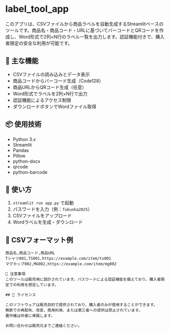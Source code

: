 # label_tool_app

このアプリは、CSVファイルから商品ラベルを自動生成するStreamlitベースのツールです。商品名・商品コード・URLに基づいてバーコードとQRコードを作成し、Word形式で2列×N行のラベル一覧を出力します。認証機能付きで、購入者限定の安全な利用が可能です。

## 🔧 主な機能

- CSVファイルの読み込みとデータ表示
- 商品コードからバーコード生成（Code128）
- 商品URLからQRコード生成（任意）
- Word形式でラベルを2列×N行で出力
- 認証機能によるアクセス制限
- ダウンロードボタンでWordファイル取得

## 📦 使用技術

- Python 3.x
- Streamlit
- Pandas
- Pillow
- python-docx
- qrcode
- python-barcode

## 🚀 使い方

1. `streamlit run app.py` で起動
2. パスワードを入力（例：`fukuoka2025`）
3. CSVファイルをアップロード
4. Wordラベルを生成・ダウンロード

## 📁 CSVフォーマット例

```csv
商品名,商品コード,商品URL
Tシャツ001,TS001,https://example.com/item/ts001
マグカップ002,MG002,https://example.com/item/mg002

🔐 注意事項
このツールは販売用に設計されています。パスワードによる認証機能を備えており、購入者限定での利用を想定しています。

## 📄 ライセンス

このソフトウェアは販売目的で提供されており、購入者のみが使用することができます。  
無断での再配布、改変、商用利用、または第三者への提供は禁止されています。  
著作権は作者に帰属します。

お問い合わせは販売元までご連絡ください。
